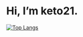 # Hi, I’m keto21.

[![Top Langs](https://github-readme-stats.vercel.app/api/top-langs/?username=keto21f5si
)](https://github.com/anuraghazra/github-readme-stats)
